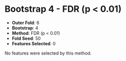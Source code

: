 # Bootstrap 4 - FDR (p < 0.01)

- **Outer Fold**: 6
- **Bootstrap**: 4
- **Method**: FDR (p < 0.01)
- **Fold Seed**: 50
- **Features Selected**: 0

No features were selected by this method.
